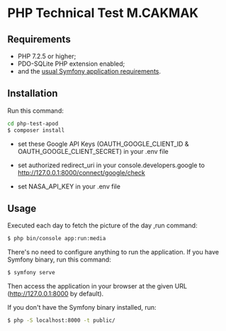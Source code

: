PHP Technical Test M.CAKMAK
========================
Requirements
------------

  * PHP 7.2.5 or higher;
  * PDO-SQLite PHP extension enabled;
  * and the [usual Symfony application requirements][1].

Installation
------------

Run this command:

```bash
cd php-test-apod
$ composer install
```

  * set these Google API Keys (OAUTH_GOOGLE_CLIENT_ID & OAUTH_GOOGLE_CLIENT_SECRET) in your .env file 

  * set authorized redirect_uri in your console.developers.google to http://127.0.0.1:8000/connect/google/check

  * set NASA_API_KEY in your .env file 

Usage
-----

Executed each day to fetch the picture of the day ,run command:

```bash
$ php bin/console app:run:media
```

There's no need to configure anything to run the application. If you have
Symfony binary, run this command:

```bash
$ symfony serve
```

Then access the application in your browser at the given URL (<http://127.0.0.1:8000> by default).

If you don't have the Symfony binary installed, run:

```bash
$ php -S localhost:8000 -t public/
```

[1]: https://symfony.com/doc/current/reference/requirements.html

